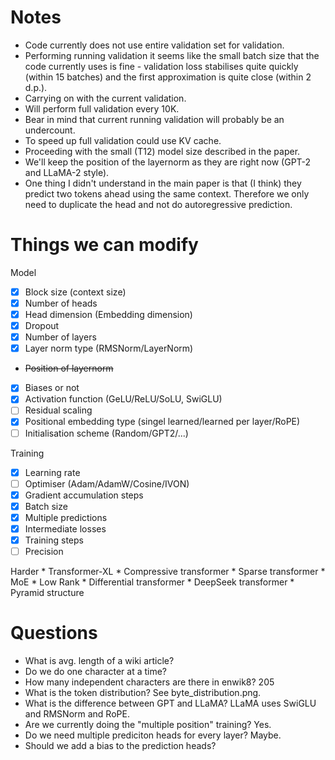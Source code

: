 # Notes
* Code currently does not use entire validation set for validation.
* Performing running validation it seems like the small batch size that the code currently uses is fine - validation loss stabilises quite quickly (within 15 batches) and the first approximation is quite close (within 2 d.p.). 
* Carrying on with the current validation.
* Will perform full validation every 10K.
* Bear in mind that current running validation will probably be an undercount.
* To speed up full validation could use KV cache.
* Proceeding with the small (T12) model size described in the paper.
* We'll keep the position of the layernorm as they are right now (GPT-2 and LLaMA-2 style).
* One thing I didn't understand in the main paper is that (I think) they predict two tokens ahead using the same context. Therefore we only need to duplicate the head and not do autoregressive prediction.

# Things we can modify
Model
- [x] Block size (context size)
- [x] Number of heads
- [x] Head dimension (Embedding dimension)
- [x] Dropout
- [x] Number of layers
- [x] Layer norm type (RMSNorm/LayerNorm)
- ~~Position of layernorm~~
- [x] Biases or not
- [x] Activation function (GeLU/ReLU/SoLU, SwiGLU)
- [ ] Residual scaling
- [x] Positional embedding type (singel learned/learned per layer/RoPE)
- [ ] Initialisation scheme (Random/GPT2/...)

Training
- [x] Learning rate
- [ ] Optimiser (Adam/AdamW/Cosine/IVON)
- [x] Gradient accumulation steps
- [x] Batch size
- [x] Multiple predictions
- [x] Intermediate losses
- [x] Training steps
- [ ] Precision

Harder
    * Transformer-XL
    * Compressive transformer
    * Sparse transformer
    * MoE
    * Low Rank
    * Differential transformer
    * DeepSeek transformer
    * Pyramid structure

# Questions
* What is avg. length of a wiki article?
* Do we do one character at a time?
* How many independent characters are there in enwik8? 205
* What is the token distribution? See byte_distribution.png.
* What is the difference between GPT and LLaMA? LLaMA uses SwiGLU and RMSNorm and RoPE.
* Are we currently doing the "multiple position" training? Yes.
* Do we need multiple prediciton heads for every layer? Maybe.
* Should we add a bias to the prediction heads?